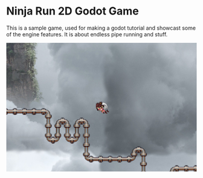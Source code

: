 # Ninja Run 2D Godot Game

This is a sample game, used for making a godot tutorial and showcast some of the engine features.
It is about endless pipe running and stuff.

![Ninja Run Sample Image](https://github.com/TheGuideKnight/ninja-run-tutorial/blob/master/ninjaRun.png?raw=true)
